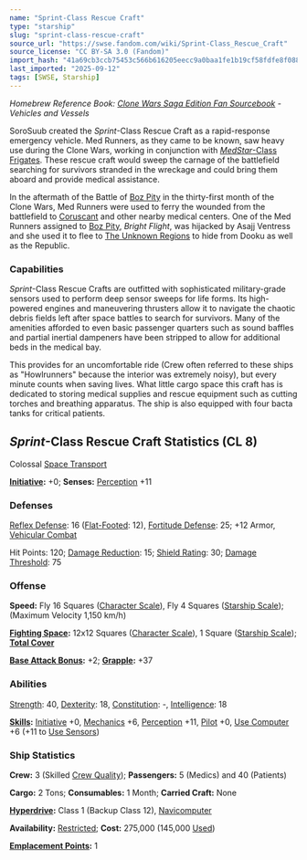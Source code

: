 ```yaml
---
name: "Sprint-Class Rescue Craft"
type: "starship"
slug: "sprint-class-rescue-craft"
source_url: "https://swse.fandom.com/wiki/Sprint-Class_Rescue_Craft"
source_license: "CC BY-SA 3.0 (Fandom)"
import_hash: "41a69cb3ccb75453c566b616205eecc9a0baa1fe1b19cf58fdfe8f08835d87f5"
last_imported: "2025-09-12"
tags: [SWSE, Starship]
---
```

*Homebrew Reference Book: [Clone Wars Saga Edition Fan Sourcebook](https://swse.fandom.com/wiki/Clone_Wars_Saga_Edition_Fan_Sourcebook) - Vehicles and Vessels*

SoroSuub created the *Sprint*-Class Rescue Craft as a rapid-response emergency vehicle. Med Runners, as they came to be known, saw heavy use during the Clone Wars, working in conjunction with [*MedStar*-Class Frigates](https://swse.fandom.com/wiki/MedStar-Class_Frigates). These rescue craft would sweep the carnage of the battlefield searching for survivors stranded in the wreckage and could bring them aboard and provide medical assistance.

In the aftermath of the Battle of [Boz Pity](https://swse.fandom.com/wiki/Boz_Pity) in the thirty-first month of the Clone Wars, Med Runners were used to ferry the wounded from the battlefield to [Coruscant](https://swse.fandom.com/wiki/Coruscant) and other nearby medical centers. One of the Med Runners assigned to [Boz Pity](https://swse.fandom.com/wiki/Boz_Pity), *Bright Flight*, was hijacked by Asajj Ventress and she used it to flee to [The Unknown Regions](https://swse.fandom.com/wiki/The_Unknown_Regions) to hide from Dooku as well as the Republic.

### Capabilities
*Sprint*-Class Rescue Crafts are outfitted with sophisticated military-grade sensors used to perform deep sensor sweeps for life forms. Its high-powered engines and maneuvering thrusters allow it to navigate the chaotic debris fields left after space battles to search for survivors. Many of the amenities afforded to even basic passenger quarters such as sound baffles and partial inertial dampeners have been stripped to allow for additional beds in the medical bay.

This provides for an uncomfortable ride (Crew often referred to these ships as "Howlrunners" because the interior was extremely noisy), but every minute counts when saving lives. What little cargo space this craft has is dedicated to storing medical supplies and rescue equipment such as cutting torches and breathing apparatus. The ship is also equipped with four bacta tanks for critical patients.

## *Sprint*-Class Rescue Craft Statistics (CL 8)
Colossal [Space Transport](https://swse.fandom.com/wiki/Space_Transport)

**[Initiative](https://swse.fandom.com/wiki/Initiative):** +0; **Senses:** [Perception](https://swse.fandom.com/wiki/Perception) +11
### Defenses
[Reflex Defense](https://swse.fandom.com/wiki/Reflex_Defense_(Vehicles)): 16 ([Flat-Footed](https://swse.fandom.com/wiki/Flat-Footed): 12), [Fortitude Defense](https://swse.fandom.com/wiki/Fortitude_Defense_(Vehicles)): 25; +12 Armor, [Vehicular Combat](https://swse.fandom.com/wiki/Vehicular_Combat)

Hit Points: 120; [Damage Reduction](https://swse.fandom.com/wiki/Damage_Reduction): 15; [Shield Rating](https://swse.fandom.com/wiki/Shield_Rating): 30; [Damage Threshold](https://swse.fandom.com/wiki/Damage_Threshold_(Vehicles)): 75
### Offense
**Speed:** Fly 16 Squares ([Character Scale](https://swse.fandom.com/wiki/Character_Scale)), Fly 4 Squares ([Starship Scale](https://swse.fandom.com/wiki/Starship_Scale)); (Maximum Velocity 1,150 km/h)

**[Fighting Space](https://swse.fandom.com/wiki/Fighting_Space):** 12x12 Squares ([Character Scale](https://swse.fandom.com/wiki/Character_Scale)), 1 Square ([Starship Scale](https://swse.fandom.com/wiki/Starship_Scale)); **[Total Cover](https://swse.fandom.com/wiki/Total_Cover)**

**[Base Attack Bonus](https://swse.fandom.com/wiki/Base_Attack_Bonus):** +2; **[Grapple](https://swse.fandom.com/wiki/Grapple):** +37
### Abilities
[Strength](https://swse.fandom.com/wiki/Strength): 40, [Dexterity](https://swse.fandom.com/wiki/Dexterity): 18, [Constitution](https://swse.fandom.com/wiki/Constitution): -, [Intelligence](https://swse.fandom.com/wiki/Intelligence): 18

**[Skills](https://swse.fandom.com/wiki/Skills):** [Initiative](https://swse.fandom.com/wiki/Initiative) +0, [Mechanics](https://swse.fandom.com/wiki/Mechanics) +6, [Perception](https://swse.fandom.com/wiki/Perception) +11, [Pilot](https://swse.fandom.com/wiki/Pilot) +0, [Use Computer](https://swse.fandom.com/wiki/Use_Computer) +6 (+11 to [Use Sensors](https://swse.fandom.com/wiki/Use_Sensors))
### Ship Statistics
**Crew:** 3 (Skilled [Crew Quality](https://swse.fandom.com/wiki/Crew_Quality)); **Passengers:** 5 (Medics) and 40 (Patients)

**Cargo:** 2 Tons; **Consumables:** 1 Month; **Carried Craft:** None

**[Hyperdrive](https://swse.fandom.com/wiki/Hyperdrive):** Class 1 (Backup Class 12), [Navicomputer](https://swse.fandom.com/wiki/Navicomputer)

**Availability:** [Restricted](https://swse.fandom.com/wiki/Restricted); **Cost:** 275,000 (145,000 [Used](https://swse.fandom.com/wiki/Used))

**[Emplacement Points](https://swse.fandom.com/wiki/Emplacement_Points):** 1
